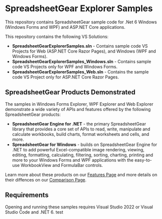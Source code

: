 # SpreadsheetGear Explorer Samples

This repository contains SpreadsheetGear sample code for .Net 6 Windows (Windows Forms and WPF) and ASP.NET Core applications.

This repository contains the following VS Solutions:

*   **SpreadsheetGearExplorerSamples.sln** - Contains sample code VS Projects for Web (ASP.NET Core Razor Pages), and Windows (WPF and Windows Forms).
*   **SpreadsheetGearExplorerSamples_Windows.sln** - Contains sample code VS Projects only for WPF and Windows Forms.
*   **SpreadsheetGearExplorerSamples_Web.sln** - Contains the sample code VS Project only for ASP.NET Core Razor Pages.

## SpreadsheetGear Products Demonstrated
The samples in Windows Forms Explorer, WPF Explorer and Web Explorer demonstrate a wide variety of APIs and features offered by the following SpreadsheetGear products:

*   **SpreadsheetGear Engine for .NET** - the primary SpreadsheetGear library that provides a core set of APIs to read, write, manipulate and calculate workbooks, build charts, format worksheets and cells, and more.
*   **SpreadsheetGear for Windows** - builds on SpreadsheetGear Engine for .NET to add powerful Excel-compatible image rendering, viewing, editing, formatting, calculating, filtering, sorting, charting, printing and more to your Windows Forms and WPF applications with the easy-to-use WorkbookView and FormulaBar controls.

Learn more about these products on our [Features Page](https://www.spreadsheetgear.com/Products/Features) and more details on their diffences on our [Comparison Page](https://www.spreadsheetgear.com/Products/Compare).

## Requirements
Opening and running these samples requires Visual Studio 2022 or Visual Studio Code and .NET 6.
test
